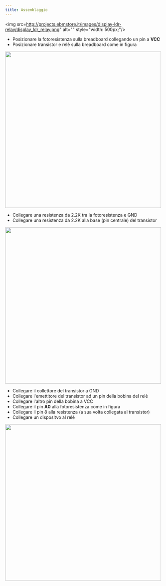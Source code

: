 ```yaml
---
title: Assemblaggio
---
```


<img src=http://projects.ebmstore.it/images/display-ldr-relay/display_ldr_relay.png" alt="" style="width: 500px;"/>

  * Posizionare la fotoresistenza sulla breadboard collegando un pin a __VCC__
  * Posizionare transistor e relè sulla breadboard come in figura

<img src="http://projects.ebmstore.it/images/display-ldr-relay/1.jpg" alt="" style="width: 500px;"/>

  * Collegare una resistenza da 2.2K tra la fotoresistenza e GND
  * Collegare una resistenza da 2.2K alla base (pin centrale) del transistor

<img src="http://projects.ebmstore.it/images/display-ldr-relay/2.jpg" alt="" style="width: 500px;"/>

  * Collegare il collettore del transistor a GND
  * Collegare l'emettitore del transistor ad un pin della bobina del relè
  * Collegare l'altro pin della bobina a VCC
  * Collegare il pin __A0__ alla fotoresistenza come in figura
  * Collegare il pin 8 alla resistenza (a sua volta collegata al transistor)
  * Collegare un dispositvo al relè

<img src="http://projects.ebmstore.it/images/display-ldr-relay/3.jpg" alt="" style="width: 500px;"/>